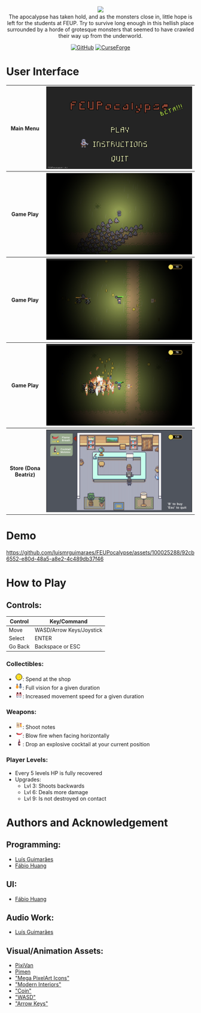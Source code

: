 <p align="center">
	<br>
  <img height="120" src="https://github.com/luismrguimaraes/FEUPocalypse/assets/50105554/0fa43147-c324-417e-b1a1-9f2d636657e6">
	<br>
The apocalypse has taken hold, and as the monsters close in, little hope is left for the students at FEUP. Try to survive long enough in this hellish place surrounded by a horde of grotesque monsters that seemed to have crawled their way up from the underworld.

<p align="center">
<a href="https://github.com/luismrguimaraes/FEUPocalypse"><img alt="GitHub" height="50" src="https://cdn.jsdelivr.net/npm/@intergrav/devins-badges@3/assets/compact-minimal/available/github_vector.svg"></a>
<a href="https://hail-seitan.itch.io/feupocalypse" target="itch"><img alt="CurseForge" height="50" src="https://github.com/luismrguimaraes/FEUPocalypse/assets/50105554/e1acb9f3-85a7-469c-8a56-dec5cf104f59"></a>
</p>

# User Interface
<table>
   <tr>
    <th>Main Menu</th>
    <th><img src="./img/screenshot_0.png" alt="Main Menu"></th>
  </tr>
  <tr>
    <th>Game Play</th>
    <th><img src="./img/screenshot_1.png" alt="Game Play 1" ></th>
  </tr>
  <tr>
    <th>Game Play</th>
    <th><img src="./img/screenshot_2.png" alt="Game Play 2" ></th>
  </tr>
  <tr>
    <th>Game Play</th>
    <th><img src="./img/screenshot_3.png" alt="Game Play 3" ></th>
  </tr>
  <tr>
    <th>Store (Dona Beatriz)</th>
    <th><img src="./img/screenshot_4.png" alt="Store" ></th>
  </tr>
  
</table>

# Demo
https://github.com/luismrguimaraes/FEUPocalypse/assets/100025288/92cb6552-e80d-48a5-a8e2-4c489db37f46

# How to Play
## Controls:
| Control       | Key/Command            |
|---------------|------------------------|
| Move          | WASD/Arrow Keys/Joystick |
| Select        | ENTER                  |
| Go Back       | Backspace or ESC       |

### Collectibles:
- <img src="./img/coin.png" width="20" height="20">: Spend at the shop
- <img src="./img/light.png" width="20" height="20">: Full vision for a given duration
- <img src="./img/boots.png" width="20" height="20">: Increased movement speed for a given duration

### Weapons:
- <img src="./img/notes.png" width="20" height="20">: Shoot notes
- <img src="./img/flame_breath.png" width="20" height="20">: Blow fire when facing horizontally
- <img src="./img/molotov.png" width="20" height="20">: Drop an explosive cocktail at your current position

### Player Levels:
- Every 5 levels HP is fully recovered
- Upgrades:
  - Lvl 3: Shoots backwards
  - Lvl 6: Deals more damage
  - Lvl 9: Is not destroyed on contact

# Authors and Acknowledgement
## Programming:
- [Luís Guimarães](https://luismrguimaraes.github.io/)
- [Fábio Huang](https://github.com/FabioMiguel2000)
## UI:
- [Fábio Huang](https://github.com/FabioMiguel2000)
## Audio Work:
- [Luís Guimarães](https://luismrguimaraes.github.io/)
## Visual/Animation Assets:
- [PixiVan](https://pixivan.itch.io/)
- [Pimen](https://pimen.itch.io/)
- ["Mega PixelArt Icons"](https://poloviiinkin.itch.io/mega-pixel-art-32x32-px-icons-sprite-sheet)
- ["Modern Interiors"](https://limezu.itch.io/moderninteriors/devlog/244045/free-version-overview-18042021-update)
- ["Coin"](https://www.pixilart.com/art/coin-sprite-sheet-c7f297523ce57fc)
- ["WASD"](http://pixelartmaker.com/art/c0e14b48a37d57f)
- ["Arrow Keys"](http://pixelartmaker.com/art/7efa119103ffc71)
